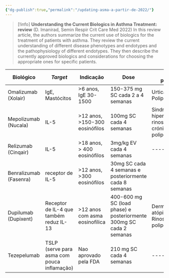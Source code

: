 ```yaml
---
{"dg-publish":true,"permalink":"/updating-asma-a-partir-de-2022/"}
---
```



>[!info] **Understanding the Current Biologics in Asthma Treatment: review** (D. Imanirad, Semin Respir Crit Care Med 2022)
>In this review article, the authors summarize the current use of biologics for the treatment of patients with asthma. They review the current understanding of different disease phenotypes and endotypes and the pathophysiology of different endotypes. They then describe the currently approved biologics and considerations for choosing the appropriate ones for specific patients.

| Biológico              | *Target*                                    | Indicação                      | Dose                                                                | Outras patologias                                                      |     |
| ---------------------- | ------------------------------------------- | ------------------------------ | ------------------------------------------------------------------- | ---------------------------------------------------------------------- |:---:|
| Omalizumab (Xolair)    | IgE, Mastócitos                             | >6 anos, IgE 30-1500           | 150-375 mg SC cada 2 a 4 semanas                                    | Urticaria e Polipose nasal                                             |     |
| Mepolizumab (Nucala)   | IL-5                                        | >12 anos, >150-300 eosinófilos | 100mg SC cada 4 semanas                                             | Sindromes hipereosinófilicos, rinossinusite crónica com polipose nasal |     |
| Relizumab (Cinqair)    | IL-5                                        | >18 anos, > 400 eosinófilos    | 3mg/kg EV cada 4 semanas                                            | ----                                                                   |     |
| Benralizumab (Fasenra) | receptor de IL-5                            | >12 anos, >300 eosinófilos     | 30mg SC cada 4 semanas e posteriormente cada 8 semanas              |                                                                        |     |
| Dupilumab (Dupixent)   | Receptor de IL-4 que também reduz IL-13     | >12 anos com asma eosinofílica | 400-600 mg SC (load phase) e posteriormente 300mg SC cada 2 semanas | Dermatite atópica, Rinossinusite com polipose nasal                    |     |
| Tezepelumab            | TSLP (serve para asma com pouca inflamação) | Nao aprovado pela FDA          | 210 mg SC cada 4 semanas                                            | ----                                                                   |     |

